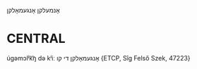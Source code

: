 אָנמעלקן
אָנגעמאָלקן

CENTRAL
========

úgəmɔlʲk͡ŋ də kʲiː אָנגעמאָלקן די קו {ETCP, Sîg Felső Szek, 47223}